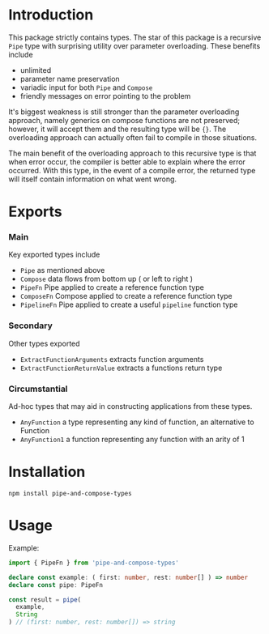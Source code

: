 # Introduction

This package strictly contains types. The star of this package is a recursive `Pipe` type with surprising utility over parameter overloading. These benefits include

* unlimited
* parameter name preservation
* variadic input for both `Pipe` and `Compose`   
* friendly messages on error pointing to the problem

It's biggest weakness is still stronger than the parameter overloading approach, namely generics on compose functions are not preserved; however, it will accept them and the resulting type will be `{}`. The overloading approach can actually often fail to compile in those situations.

The main benefit of the overloading approach to this recursive type is that when error occur, the compiler is better able to explain where the error occurred. With this type, in the event of a compile error, the returned type will itself contain information on what went wrong.

# Exports


### Main
Key exported types include 

* `Pipe` as mentioned above
* `Compose` data flows from bottom up ( or left to right )
* `PipeFn`  Pipe applied to create a reference function type
* `ComposeFn` Compose applied to create a reference function type
* `PipelineFn` Pipe applied to create a useful `pipeline` function type

### Secondary

Other types exported
* `ExtractFunctionArguments` extracts function arguments
* `ExtractFunctionReturnValue` extracts a functions return type

### Circumstantial 
Ad-hoc types that may aid in constructing applications from these types.
* `AnyFunction` a type representing any kind of function, an alternative to Function
* `AnyFunction1` a function representing any function with an arity of 1

# Installation

`npm install pipe-and-compose-types`

# Usage 

Example:

```ts
import { PipeFn } from 'pipe-and-compose-types'

declare const example: ( first: number, rest: number[] ) => number
declare const pipe: PipeFn

const result = pipe(
  example,
  String
) // (first: number, rest: number[]) => string
```